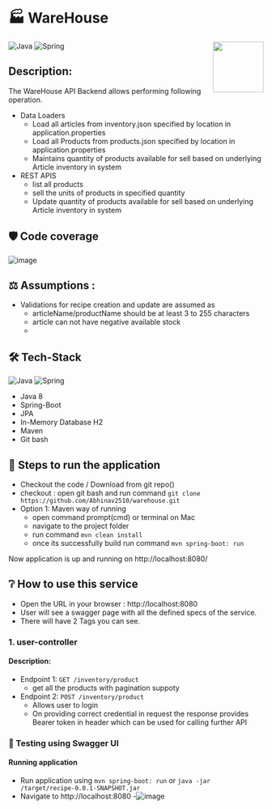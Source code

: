 # :factory:	 WareHouse
<a href="https://foojay.io/works-with-openjdk"><img align="right" src="https://github.com/foojayio/badges/raw/main/works_with_openjdk/Works-with-OpenJDK.png" width="100"></a>


![Java](https://img.shields.io/badge/-Java-000?&logo=Java&logoColor=007396)
![Spring](https://img.shields.io/badge/-Spring-000?&logo=Spring)


## Description:
The WareHouse API Backend allows performing following operation.
- Data Loaders
   * Load all articles from inventory.json specified by location in application.properties
   * Load all Products from products.json specified by location in application.properties
   * Maintains quantity of products available for sell based on underlying Article inventory in system
- REST APIS
  * list all products
  * sell the units of products in specified quantity
  * Update quantity of products available for sell based on underlying Article inventory in system


## :shield:	 Code coverage
![image](https://user-images.githubusercontent.com/14979620/160282319-3753476d-8a65-4efa-ad96-90257cead6d0.png)


## :balance_scale:	Assumptions :
- Validations for recipe creation and update are assumed as 
  - articleName/productName should be at least 3 to 255 characters
  - article can not have negative available stock
  - 
## :hammer_and_wrench:	Tech-Stack
![Java](https://img.shields.io/badge/-Java-000?&logo=Java&logoColor=007396)
![Spring](https://img.shields.io/badge/-Spring-000?&logo=Spring)

- Java 8 
- Spring-Boot
- JPA
- In-Memory Database H2
- Maven
- Git bash

## :memo: Steps to run the application
- Checkout the code / Download from git repo()
- checkout : open git bash and run command `git clone https://github.com/Abhinav2510/warehouse.git`
- Option 1: Maven way of running
  - open command prompt(cmd) or terminal on Mac
  - navigate to the project folder
  - run command `mvn clean install`
  - once its successfully build run command `mvn spring-boot: run`

Now application is up and running on http://localhost:8080/

## :grey_question:	How to use this service
- Open the URL in your browser : http://localhost:8080
- User will see a swagger page with all the defined specs of the service.
- There will have 2 Tags you can see.


### 1. user-controller
#### Description:
- Endpoint 1: `GET /inventory/product`
  - get all the products with pagination suppoty 
- Endpoint 2: `POST /inventory/product`
  - Allows user to login
  - On providing correct credential in request the response provides Bearer token in header which can be used for calling further API


### :test_tube: Testing using Swagger UI

#### Running application
- Run application using `mvn spring-boot: run` or `java -jar /target/recipe-0.0.1-SNAPSHOT.jar`
- Navigate to http://localhost:8080
-![image](https://user-images.githubusercontent.com/14979620/160282910-2189eccc-c58b-445f-b7a4-e14de9cdcef7.png)
